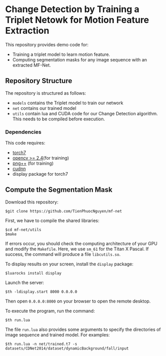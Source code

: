 # Change Detection by Training a Triplet Netowk for Motion Feature Extraction



This repository provides demo code for:
- Training a triplet model to learn motion feature.
- Computing segmentation masks for any image sequence with an extracted MF-Net.

## Repository Structure

The repository is structured as follows:
- `models` contains the Triplet model to train our network
- `net` contains our trained model
- `utils` contain lua and CUDA code for our Change Detection algorithm. This needs to be compiled before execution.

### Dependencies

This code requires:
- [torch7](https://github.com/torch/torch7)
- [opencv >= 2.4](http://opencv.org/)(for training)
- [png++](http://www.nongnu.org/pngpp/)  (for training)
- [cudnn](https://developer.nvidia.com/cudnn)
- display package for torch7

## Compute the Segmentation Mask
Download this repository:
 ~~~
$git clone https://github.com/TienPhuocNguyen/mf-net
 ~~~
First, we have to compile the shared libraries:
 ~~~
 $cd mf-net/utils
 $make
 ~~~
If errors occur, you should check the computing architecture of your GPU and modify the `Makefile`. Here, we use `sm_61` for the Titan X Pascal.
If success, the command will produce a file `libcutils.so`.

To display results on your screen, install the `display` package:
 ~~~
 $luarocks install display
 ~~~
Launch the server:
 ~~~
 $th -ldisplay.start 8000 0.0.0.0
 ~~~
Then open `0.0.0.0:8000` on your browser to open the remote desktop.

To execute the program, run the command:
 ~~~
 $th run.lua
 ~~~
The file `run.lua` also provides some arguments to specify the directories of image sequence and trained model. For examples:
 ~~~
 $th run.lua -n net/trained.t7 -s datasets/CDNet2014/dataset/dynamicBackground/fall/input
 ~~~






